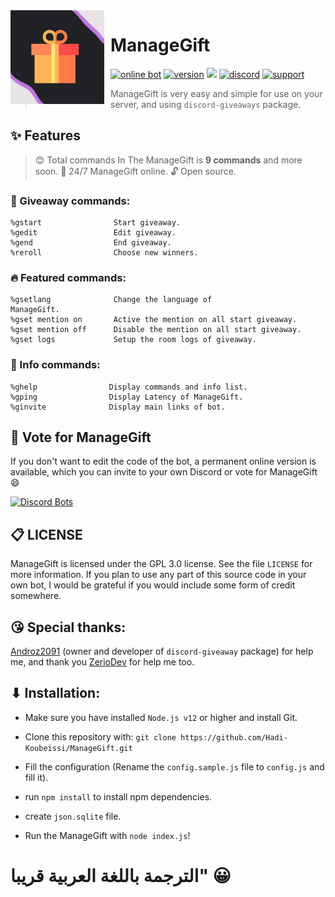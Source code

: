 <img width="150" height="150" style="float: left; margin: 0 10px 0 0;" alt="ManageGift" src="./assets/logo.png">  

# ManageGift

[![online bot](https://discordbots.org/api/widget/status/598564396691750933.png)](https://discordbots.org/bot/598564396691750933)
[![version](https://img.shields.io/github/package-json/v/Hadi-Koubeissi/id-code-?color=%23dd2349&style=for-the-badge)](https://github.com/Hadi-Koubeissi/ManageGift)
[![](https://img.shields.io/badge/discord.js-v12.2.0-blue.svg?logo=npm&style=for-the-badge)](https://github.com/discordjs)
[![discord](https://img.shields.io/discord/710852417100578849?color=blue&label=DISCORD&style=for-the-badge)](https://discord.gg/7XfV4Md)
[![support](https://img.shields.io/badge/SUPPORT-BY%20PAYPAL-orange?style=for-the-badge)](https://paypal.me/Hadikob)
> ManageGift is very easy and simple for use on your server, and using `discord-giveaways` package.

## ✨ Features

> 😊 Total сommands In The ManageGift is **9 commands** and more soon.
> 🚀 24/7 ManageGift online.
> 🔓 Open source.

### 🎁 Giveaway commands:

```
%gstart                Start giveaway.
%gedit                 Edit giveaway.
%gend                  End giveaway.
%reroll                Choose new winners.
```


### 🔥 Featured commands:

```
%gsetlang              Сhange the language of
ManageGift.
%gset mention on       Active the mention on all start giveaway.
%gset mention off      Disable the mention on all start giveaway.
%gset logs             Setup the room logs of giveaway.
```


### 🌟 Info commands:

```
%ghelp                Display commands and info list.
%gping                Display Latency of ManageGift.
%ginvite              Display main links of bot.
```

## 📢 Vote for ManageGift

If you don't want to edit the code of the bot, a permanent online version is available, which you can invite to your own Discord or vote for ManageGift 😄

[![Discord Bots](https://discordbots.org/api/widget/598564396691750933.svg)](https://discordbots.org/bot/598564396691750933)

## 📋 LICENSE

ManageGift is licensed under the GPL 3.0 license. See the file `LICENSE` for more information. If you plan to use any part of this source code in your own bot, I would be grateful if you would include some form of credit somewhere.

## 😘 Special thanks:

[Androz2091](https://github.com/Androz2091/discord-giveaways) (owner and developer of `discord-giveaway` package) for help me, and thank you [ZerioDev](https://github.com/ZerioDev/GiveawayBot) for help me too.

## ⬇ Installation:

* Make sure you have installed `Node.js v12` or higher and install Git.

* Clone this repository with: `git clone https://github.com/Hadi-Koubeissi/ManageGift.git`

* Fill the configuration (Rename the `config.sample.js` file to `config.js` and fill it).

* run `npm install` to install npm dependencies.

* create `json.sqlite` file.

* Run the ManageGift with `node index.js`!


# الترجمة باللغة العربية قريبا" 😀